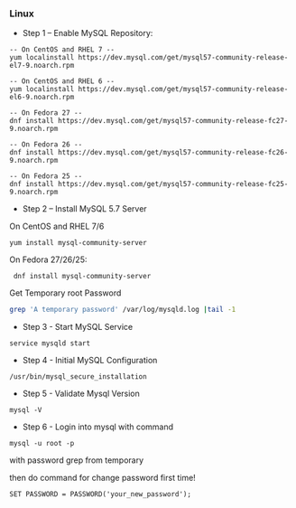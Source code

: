 ### Linux
- Step 1 – Enable MySQL Repository:
```
-- On CentOS and RHEL 7 -- 
yum localinstall https://dev.mysql.com/get/mysql57-community-release-el7-9.noarch.rpm

-- On CentOS and RHEL 6 -- 
yum localinstall https://dev.mysql.com/get/mysql57-community-release-el6-9.noarch.rpm

-- On Fedora 27 -- 
dnf install https://dev.mysql.com/get/mysql57-community-release-fc27-9.noarch.rpm

-- On Fedora 26 -- 
dnf install https://dev.mysql.com/get/mysql57-community-release-fc26-9.noarch.rpm

-- On Fedora 25 -- 
dnf install https://dev.mysql.com/get/mysql57-community-release-fc25-9.noarch.rpm
```

- Step 2 – Install MySQL 5.7 Server

On CentOS and RHEL 7/6
```
yum install mysql-community-server
```
On Fedora 27/26/25:
```
 dnf install mysql-community-server
```

Get Temporary root Password
```bash
grep 'A temporary password' /var/log/mysqld.log |tail -1
```

- Step 3 - Start MySQL Service
```
service mysqld start
```

- Step 4 - Initial MySQL Configuration
```
/usr/bin/mysql_secure_installation
```

- Step 5 - Validate Mysql Version

```
mysql -V
```

- Step 6 - Login into mysql with command
```
mysql -u root -p
```
with password grep from temporary

then do command for change password first time!
```
SET PASSWORD = PASSWORD('your_new_password');
```

